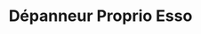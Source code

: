 ---
title: "Dépanneur Proprio Esso"
url: /saint-bernard-de-lac/depanneur-proprio-esso/
shop: convenience
---